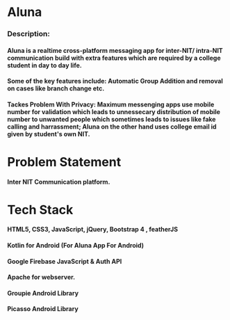 # Aluna
### Description:
#### Aluna is a realtime cross-platform messaging app for inter-NIT/ intra-NIT communication build with extra features which are required by a college student in day to day life.
#### Some of the key features include: Automatic Group Addition and removal on cases like branch change etc.
#### Tackes Problem With Privacy: Maximum messenging apps use mobile number for validation which leads to unnessecary distribution of mobile number to unwanted people which sometimes leads to issues like fake calling and harrassment; Aluna on the other hand uses college email id given by student's own NIT.

# Problem Statement
#### Inter NIT Communication platform.

# Tech Stack
#### HTML5, CSS3, JavaScript, jQuery, Bootstrap 4 , featherJS
#### Kotlin for Android (For Aluna App For Android)
#### Google Firebase JavaScript & Auth API
#### Apache for webserver. 
#### Groupie Android Library
#### Picasso Android Library


